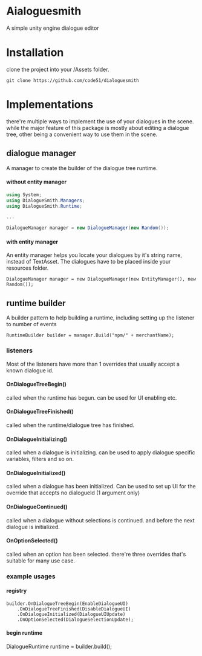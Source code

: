 # Aialoguesmith
A simple unity engine dialogue editor

# Installation
clone the project into your /Assets folder.
```
git clone https://github.com/code51/dialoguesmith
```

# Implementations
there're multiple ways to implement the use of your dialogues in the scene. while the major feature of this package is mostly about editing a dialogue tree, other being a convenient way to use them in the scene.

## dialogue manager
A manager to create the builder of the dialogue tree runtime.

#### without entity manager
```c#
using System;
using DialogueSmith.Managers;
using DialogueSmith.Runtime;

...

DialogueManager manager = new DialogueManager(new Random());
```

#### with entity manager
An entity manager helps you locate your dialogues by it's string name, instead of TextAsset. The dialogues have to be placed inside your resources folder.
```
DialogueManager manager = new DialogueManager(new EntityManager(), new Random());
```

## runtime builder
A builder pattern to help building a runtime, including setting up the listener to number of events

```
RuntimeBuilder builder = manager.Build("npm/" + merchantName);
```

### listeners
Most of the listeners have more than 1 overrides that usually accept a known dialogue id.

#### OnDialogueTreeBegin()
called when the runtime has begun. can be used for UI enabling etc.

#### OnDialogueTreeFinished()
called when the runtime/dialogue tree has finished.

#### OnDialogueInitializing()
called when a dialogue is initializing. can be used to apply dialogue specific variables, filters and so on.

#### OnDialogueInitialized()
called when a dialogue has been initialized. Can be used to set up UI for the override that accepts no dialogueId (1 argument only)

#### OnDialogueContinued()
called when a dialogue without selections is continued. and before the next dialogue is initialized.

#### OnOptionSelected()
called when an option has been selected. there're three overrides that's suitable for many use case. 

### example usages
#### registry
```
builder.OnDialogueTreeBegin(EnableDialogueUI)
	.OnDialogueTreeFinished(DisableDialogueUI)
	.OnDialogueInitialized(DialogueUIUpdate)
	.OnOptionSelected(DialogueSelectionUpdate);
```

#### begin runtime
DialogueRuntime runtime = builder.build();


